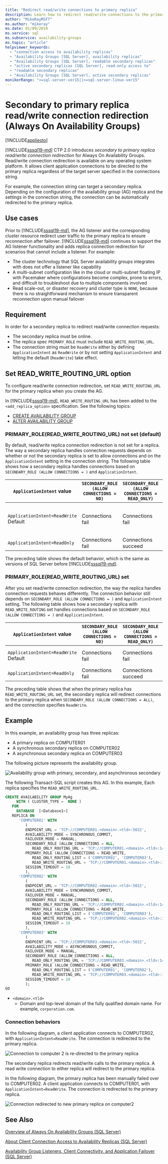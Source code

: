 ```yaml
---
title: "Redirect read/write connections to primary replica"
description: Learn how to redirect read/write connections to the primary replica of an Always On availability group regardless of the server specified in the connection string.
author: "MikeRayMSFT"
ms.author: "mikeray"
ms.date: 01/09/2019
ms.service: sql
ms.subservice: availability-groups
ms.topic: "article"
helpviewer_keywords:
  - "connection access to availability replicas"
  - "Availability Groups [SQL Server], availability replicas"
  - "Availability Groups [SQL Server], readable secondary replicas"
  - "active secondary replicas [SQL Server], read-only access to"
  - "readable secondary replicas"
  - "Availability Groups [SQL Server], active secondary replicas"
monikerRange: ">=sql-server-ver15||>=sql-server-linux-ver15"
---
```

# Secondary to primary replica read/write connection redirection (Always On Availability Groups)

[!INCLUDE[appliesto](../../../includes/applies-to-version/sqlserver2019.md)]

[!INCLUDE[sssql19-md](../../../includes/sssql19-md.md)] CTP 2.0 introduces *secondary to primary replica read/write connection redirection* for Always On Availability Groups. Read/write connection redirection is available on any operating system platform. It allows client application connections to be directed to the primary replica regardless of the target server specified in the connections string. 

For  example, the connection string can target a secondary replica. Depending on the configuration of the availability group (AG) replica and the settings in the connection string, the connection can be automatically redirected to the primary replica. 

## Use cases

Prior to [!INCLUDE[sssql19-md](../../../includes/sssql19-md.md)], the AG listener and the corresponding cluster resource redirect user traffic to the primary replica to ensure reconnection after failover. [!INCLUDE[sssql19-md](../../../includes/sssql19-md.md)] continues to support the AG listener functionality and adds replica connection redirection for scenarios that cannot include a listener. For example:

* The cluster technology that SQL Server availability groups integrates with does not offer a listener like capability 
* A multi-subnet configuration like in the cloud or multi-subnet floating IP with Pacemaker where configurations become complex, prone to errors, and difficult to troubleshoot due to multiple components involved
* Read scale-out, or disaster recovery and cluster type is `NONE`, because there is no straightforward mechanism to ensure transparent reconnection upon manual failover

## Requirement

In order for a secondary replica to redirect read/write connection requests:
* The secondary replica must be online. 
* The replica spec `PRIMARY_ROLE` must include `READ_WRITE_ROUTING_URL`.
* The connection string must be `ReadWrite` either by defining `ApplicationIntent` as `ReadWrite` or by not setting `ApplicationIntent` and letting the default (`ReadWrite`) take effect.

## Set READ_WRITE_ROUTING_URL option

To configure read/write connection redirection, set `READ_WRITE_ROUTING_URL` for the primary replica when you create the AG. 

In [!INCLUDE[sssql19-md](../../../includes/sssql19-md.md)], `READ_WRITE_ROUTING_URL` has been added to the `<add_replica_option>` specification. See the following topics: 

* [CREATE AVAILABILITY GROUP](../../../t-sql/statements/create-availability-group-transact-sql.md)
* [ALTER AVAILABILITY GROUP](../../../t-sql/statements/alter-availability-group-transact-sql.md)


### PRIMARY_ROLE(READ_WRITE_ROUTING_URL) not set (default) 

By default, read/write replica connection redirection is not set for a replica. The way a secondary replica handles connection requests depends on whether or not the secondary replica is set to allow connections and on the `ApplicationIntent` setting in the connection string. The following table shows how a secondary replica handles connections based on `SECONDARY_ROLE (ALLOW CONNECTIONS = )` and `ApplicationIntent`.

|`ApplicationIntent` value|`SECONDARY_ROLE (ALLOW CONNECTIONS = NO)`|`SECONDARY_ROLE (ALLOW CONNECTIONS = READ_ONLY)`|`SECONDARY_ROLE (ALLOW CONNECTIONS = ALL)`|
|-----|-----|-----|-----|
|`ApplicationIntent=ReadWrite`<br/> Default|Connections fail|Connections fail|Connections succeed<br/>Reads succeed<br/>Writes fail|
|`ApplicationIntent=ReadOnly`|Connections fail|Connections succeed|Connections succeed

The preceding table shows the default behavior, which is the same as versions of SQL Server before [!INCLUDE[sssql19-md](../../../includes/sssql19-md.md)]. 

### PRIMARY_ROLE(READ_WRITE_ROUTING_URL) set 

After you set read/write connection redirection, the way the replica handles connection requests behaves differently. The connection behavior still depends on `SECONDARY_ROLE (ALLOW CONNECTIONS = )` and `ApplicationIntent` setting. The following table shows how a secondary replica with `READ_WRITE_ROUTING` set handles connections based on `SECONDARY_ROLE (ALLOW CONNECTIONS = )` and `ApplicationIntent`.

|`ApplicationIntent` value|`SECONDARY_ROLE (ALLOW CONNECTIONS = NO)`|`SECONDARY_ROLE (ALLOW CONNECTIONS = READ_ONLY)`|`SECONDARY_ROLE (ALLOW CONNECTIONS = ALL)`|
|-----|-----|-----|-----|
|`ApplicationIntent=ReadWrite`<br/>Default|Connections fail|Connections fail|Connections route to primary|
|`ApplicationIntent=ReadOnly`|Connections fail|Connections succeed|Connections succeed

The preceding table shows that when the primary replica has `READ_WRITE_ROUTING_URL` set, the secondary replica will redirect connections to the primary replica when `SECONDARY_ROLE (ALLOW CONNECTIONS = ALL)`, and the connection specifies `ReadWrite`.

## Example 

In this example, an availability group has three replicas:
* A primary replica on COMPUTER01
* A synchronous secondary replica on COMPUTER02
* A asynchronous secondary replica on COMPUTER03

The following picture represents the availability group.

![Availability group with primary, secondary, and asynchronous secondary](media/replica-connection-redirection-always-on-availability-groups/01_originalAG.png)

The following Transact-SQL script creates this AG. In this example, Each replica specifies the `READ_WRITE_ROUTING_URL`.
```sql
CREATE AVAILABILITY GROUP MyAg   
     WITH ( CLUSTER_TYPE =  NONE )  
   FOR   
     DATABASE  [<Database1>]   
   REPLICA ON   
      'COMPUTER01' WITH   
         (  
         ENDPOINT_URL = 'TCP://COMPUTER01.<domain>.<tld>:5022',  
         AVAILABILITY_MODE = SYNCHRONOUS_COMMIT,  
         FAILOVER_MODE = MANUAL,  
         SECONDARY_ROLE (ALLOW_CONNECTIONS = ALL,   
            READ_ONLY_ROUTING_URL = 'TCP://COMPUTER01.<domain>.<tld>:1433' ),
         PRIMARY_ROLE (ALLOW_CONNECTIONS = READ_WRITE,   
            READ_ONLY_ROUTING_LIST = ('COMPUTER02', 'COMPUTER03'),
            READ_WRITE_ROUTING_URL = 'TCP://COMPUTER01.<domain>.<tld>:1433' ),   
         SESSION_TIMEOUT = 10  
         ),   
      'COMPUTER02' WITH   
         (  
         ENDPOINT_URL = 'TCP://COMPUTER02.<domain>.<tld>:5022',  
         AVAILABILITY_MODE = SYNCHRONOUS_COMMIT,  
         FAILOVER_MODE = MANUAL, 
         SECONDARY_ROLE (ALLOW_CONNECTIONS = ALL,   
            READ_ONLY_ROUTING_URL = 'TCP://COMPUTER02.<domain>.<tld>:1433' ),  
         PRIMARY_ROLE (ALLOW_CONNECTIONS = READ_WRITE,   
            READ_ONLY_ROUTING_LIST = ('COMPUTER01', 'COMPUTER03'),  
            READ_WRITE_ROUTING_URL = 'TCP://COMPUTER02.<domain>.<tld>:1433' ),
         SESSION_TIMEOUT = 10  
         ),   
      'COMPUTER03' WITH   
         (  
         ENDPOINT_URL = 'TCP://COMPUTER03.<domain>.<tld>:5022',  
         AVAILABILITY_MODE = ASYNCHRONOUS_COMMIT,  
         FAILOVER_MODE = MANUAL,  
         SECONDARY_ROLE (ALLOW_CONNECTIONS = ALL,   
            READ_ONLY_ROUTING_URL = 'TCP://COMPUTER03.<domain>.<tld>:1433' ),  
         PRIMARY_ROLE (ALLOW_CONNECTIONS = READ_WRITE,   
            READ_ONLY_ROUTING_LIST = ('COMPUTER01', 'COMPUTER02'),  
            READ_WRITE_ROUTING_URL = 'TCP://COMPUTER03.<domain>.<tld>:1433' ),
         SESSION_TIMEOUT = 10  
         );
GO  
```
   - `<domain>.<tld>`
      - Domain and top-level domain of the fully qualified domain name. For example, `corporation.com`.


### Connection behaviors

In the following diagram, a client application connects to COMPUTER02, with `ApplicationIntent=ReadWrite`. The connection is redirected to the primary replica. 

![Connection to computer 2 is re-directed to the primary replica](media/replica-connection-redirection-always-on-availability-groups/02_redirectionAG.png)

The secondary replica redirects read/write calls to the primary replica. A read write connection to either replica will redirect to the primary replica. 

In the following diagram, the primary replica has been manually failed over to COMPUTER02. A client application connects to COMPUTER01, with `ApplicationIntent=ReadWrite`. The connection is redirected to the primary replica. 

![Connection redirected to new primary replica on computer2](media/replica-connection-redirection-always-on-availability-groups/03_redirectionAG.png)

## See Also

[Overview of Always On Availability Groups &#40;SQL Server&#41;](../../../database-engine/availability-groups/windows/overview-of-always-on-availability-groups-sql-server.md)   
 
[About Client Connection Access to Availability Replicas &#40;SQL Server&#41;](../../../database-engine/availability-groups/windows/about-client-connection-access-to-availability-replicas-sql-server.md)   

[Availability Group Listeners, Client Connectivity, and Application Failover &#40;SQL Server&#41;](../../../database-engine/availability-groups/windows/listeners-client-connectivity-application-failover.md)
